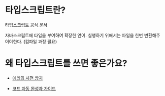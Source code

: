 # 타입스크립트란?

[타입스크립트 공식 문서](https://www.typescriptlang.org/)

자바스크립트에 타입을 부여하여 확장한 언어. 실행하기 위해서는 파일을 한번 변환해주어야한다. (컴파일 과정 필요)



# 왜 타입스크립트를 쓰면 좋은가요?

- [에러의 사전 방지](https://joshua1988.github.io/ts/why-ts.html#%EC%99%9C-%ED%83%80%EC%9E%85%EC%8A%A4%ED%81%AC%EB%A6%BD%ED%8A%B8%EB%A5%BC-%EC%8D%A8%EC%95%BC%ED%95%A0%EA%B9%8C%EC%9A%94)

- [코드 자동 완성과 가이드](https://joshua1988.github.io/ts/why-ts.html#%EC%99%9C-%ED%83%80%EC%9E%85%EC%8A%A4%ED%81%AC%EB%A6%BD%ED%8A%B8%EB%A5%BC-%EC%8D%A8%EC%95%BC%ED%95%A0%EA%B9%8C%EC%9A%94)

  

  
